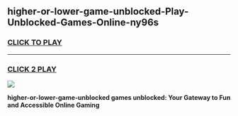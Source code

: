 
## higher-or-lower-game-unblocked-Play-Unblocked-Games-Online-ny96s
<h3>
<a href="https://premium76.site?title=higher-or-lower-game-unblocked&ref=24A">CLICK TO PLAY</a></h3>
<hr>

<h3>
<a href="https://premium76.site?title=higher-or-lower-game-unblocked&ref=24A">CLICK 2 PLAY</a>
  
</h3>

<a href="https://premium76.site?title=higher-or-lower-game-unblocked&ref=24A"><img src="https://clearcache.store/games.png"></a>


**higher-or-lower-game-unblocked games unblocked: Your Gateway to Fun and Accessible Online Gaming**
